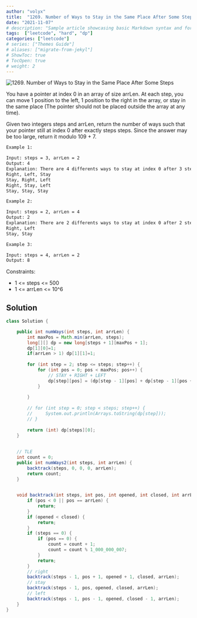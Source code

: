 ```yaml
---
author: "volyx"
title:  "1269. Number of Ways to Stay in the Same Place After Some Steps"
date: "2021-11-07"
# description: "Sample article showcasing basic Markdown syntax and formatting for HTML elements."
tags:  ["leetcode", "hard", "dp"]
categories: ["leetcode"]
# series: ["Themes Guide"]
# aliases: ["migrate-from-jekyl"]
# ShowToc: true
# TocOpen: true
# weight: 2
---
```


![1269. Number of Ways to Stay in the Same Place After Some Steps](https://leetcode.com/problems/number-of-ways-to-stay-in-the-same-place-after-some-steps/)

You have a pointer at index 0 in an array of size arrLen. At each step, you can move 1 position to the left, 1 position to the right in the array, or stay in the same place (The pointer should not be placed outside the array at any time).

Given two integers steps and arrLen, return the number of ways such that your pointer still at index 0 after exactly steps steps. Since the answer may be too large, return it modulo 109 + 7.

```txt
Example 1:

Input: steps = 3, arrLen = 2
Output: 4
Explanation: There are 4 differents ways to stay at index 0 after 3 steps.
Right, Left, Stay
Stay, Right, Left
Right, Stay, Left
Stay, Stay, Stay
```

```txt
Example 2:

Input: steps = 2, arrLen = 4
Output: 2
Explanation: There are 2 differents ways to stay at index 0 after 2 steps
Right, Left
Stay, Stay
```

```txt
Example 3:

Input: steps = 4, arrLen = 2
Output: 8
```

Constraints:

- 1 <= steps <= 500
- 1 <= arrLen <= 10^6

## Solution

```java
class Solution {

    public int numWays(int steps, int arrLen) {
        int maxPos = Math.min(arrLen, steps);
        long[][] dp = new long[steps + 1][maxPos + 1];
        dp[1][0]=1;
        if(arrLen > 1) dp[1][1]=1;
        
        for (int step = 2; step <= steps; step++) {
            for (int pos = 0; pos < maxPos; pos++) {
                // STAY + RIGHT + LEFT
                dp[step][pos] = (dp[step - 1][pos] + dp[step - 1][pos + 1] + (pos > 0 ? dp[step - 1][pos - 1]: 0)) % 1_000_000_007L;
            }
            
        }
        
        // for (int step = 0; step < steps; step++) {
        //     System.out.println(Arrays.toString(dp[step]));
        // }
        
        return (int) dp[steps][0];
    }
    
    
    // TLE
    int count = 0;
    public int numWays2(int steps, int arrLen) {
        backtrack(steps, 0, 0, 0, arrLen);
        return count;
    }

    
    void backtrack(int steps, int pos, int opened, int closed, int arrLen) {
        if (pos < 0 || pos == arrLen) {
            return;
        } 
        if (opened < closed) {
            return;
        }
        if (steps == 0) {
            if (pos == 0) {
                count = count + 1;
                count = count % 1_000_000_007;
            }
            return;
        }
        // right
        backtrack(steps - 1, pos + 1, opened + 1, closed, arrLen);
        // stay
        backtrack(steps - 1, pos, opened, closed, arrLen);
        // left
        backtrack(steps - 1, pos - 1, opened, closed - 1, arrLen);
    }
}
 ```
